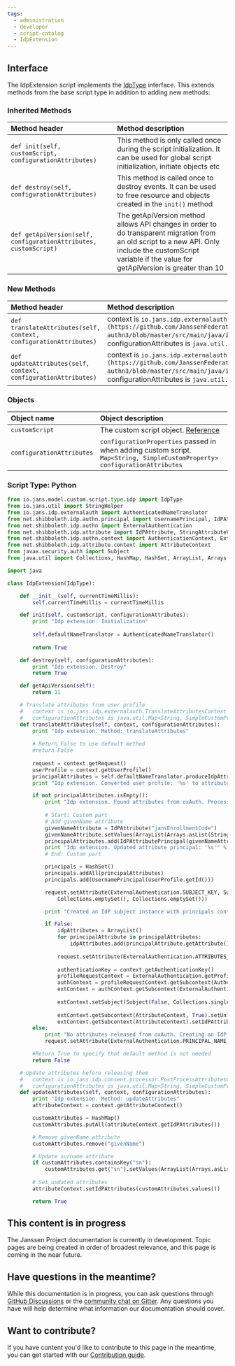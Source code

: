 ```yaml
---
tags:
  - administration
  - developer
  - script-catalog
  - IdpExtension
---
```


## Interface
The IdpExtension script implements the [IdpType](https://github.com/JanssenProject/jans/blob/main/jans-core/script/src/main/java/io/jans/model/custom/script/type/idp/IdpType.java) interface. This extends methods from the base script type in addition to adding new methods:

### Inherited Methods
| Method header | Method description |
|:-----|:------|
| `def init(self, customScript, configurationAttributes)` | This method is only called once during the script initialization. It can be used for global script initialization, initiate objects etc |
| `def destroy(self, configurationAttributes)` | This method is called once to destroy events. It can be used to free resource and objects created in the `init()` method |
| `def getApiVersion(self, configurationAttributes, customScript)` | The getApiVersion method allows API changes in order to do transparent migration from an old script to a new API. Only include the customScript variable if the value for getApiVersion is greater than 10 |

### New Methods
| Method header | Method description |
|:-----|:------|
| `def translateAttributes(self, context, configurationAttributes)` | context is `io.jans.idp.externalauth.TranslateAttributesContext` `(https://github.com/JanssenFederation/shib-oxauth-authn3/blob/master/src/main/java/io.jans.idp/externalauth/TranslateAttributesContext.java)`. configurationAttributes is `java.util.Map<String, SimpleCustomProperty>` |
| `def updateAttributes(self, context, configurationAttributes)` | context is `io.jans.idp.externalauth.TranslateAttributesContext` `(https://github.com/JanssenFederation/shib-oxauth-authn3/blob/master/src/main/java/io.jans.idp/externalauth/TranslateAttributesContext.java)`. configurationAttributes is `java.util.Map<String, SimpleCustomProperty>` |

### Objects
| Object name | Object description |
|:-----|:------|
|`customScript`| The custom script object. [Reference](https://github.com/JanssenProject/jans/blob/main/jans-core/script/src/main/java/io/jans/model/custom/script/model/CustomScript.java) |
|`configurationAttributes`| `configurationProperties` passed in when adding custom script. `Map<String, SimpleCustomProperty> configurationAttributes` |


### Script Type: Python
```python
from io.jans.model.custom.script.type.idp import IdpType
from io.jans.util import StringHelper
from io.jans.idp.externalauth import AuthenticatedNameTranslator
from net.shibboleth.idp.authn.principal import UsernamePrincipal, IdPAttributePrincipal
from net.shibboleth.idp.authn import ExternalAuthentication
from net.shibboleth.idp.attribute import IdPAttribute, StringAttributeValue
from net.shibboleth.idp.authn.context import AuthenticationContext, ExternalAuthenticationContext
from net.shibboleth.idp.attribute.context import AttributeContext
from javax.security.auth import Subject
from java.util import Collections, HashMap, HashSet, ArrayList, Arrays

import java

class IdpExtension(IdpType):

    def __init__(self, currentTimeMillis):
        self.currentTimeMillis = currentTimeMillis

    def init(self, customScript, configurationAttributes):
        print "Idp extension. Initialization"
        
        self.defaultNameTranslator = AuthenticatedNameTranslator()
        
        return True

    def destroy(self, configurationAttributes):
        print "Idp extension. Destroy"
        return True

    def getApiVersion(self):
        return 11

    # Translate attributes from user profile
    #   context is io.jans.idp.externalauth.TranslateAttributesContext (https://github.com/JanssenFederation/shib-oxauth-authn3/blob/master/src/main/java/io.jans.idp/externalauth/TranslateAttributesContext.java)
    #   configurationAttributes is java.util.Map<String, SimpleCustomProperty>
    def translateAttributes(self, context, configurationAttributes):
        print "Idp extension. Method: translateAttributes"
        
        # Return False to use default method
        #return False
        
        request = context.getRequest()
        userProfile = context.getUserProfile()
        principalAttributes = self.defaultNameTranslator.produceIdpAttributePrincipal(userProfile.getAttributes())
        print "Idp extension. Converted user profile: '%s' to attribute principal: '%s'" % (userProfile, principalAttributes)

        if not principalAttributes.isEmpty():
            print "Idp extension. Found attributes from oxAuth. Processing..."
            
            # Start: Custom part
            # Add givenName attribute
            givenNameAttribute = IdPAttribute("jansEnrollmentCode")
            givenNameAttribute.setValues(ArrayList(Arrays.asList(StringAttributeValue("Dummy"))))
            principalAttributes.add(IdPAttributePrincipal(givenNameAttribute))
            print "Idp extension. Updated attribute principal: '%s'" % principalAttributes
            # End: Custom part

            principals = HashSet()
            principals.addAll(principalAttributes)
            principals.add(UsernamePrincipal(userProfile.getId()))

            request.setAttribute(ExternalAuthentication.SUBJECT_KEY, Subject(False, Collections.singleton(principals),
                Collections.emptySet(), Collections.emptySet()))

            print "Created an IdP subject instance with principals containing attributes for: '%s'" % userProfile.getId()

            if False:
                idpAttributes = ArrayList()
                for principalAttribute in principalAttributes:
                    idpAttributes.add(principalAttribute.getAttribute())
    
                request.setAttribute(ExternalAuthentication.ATTRIBUTES_KEY, idpAttributes)
    
                authenticationKey = context.getAuthenticationKey()
                profileRequestContext = ExternalAuthentication.getProfileRequestContext(authenticationKey, request)
                authContext = profileRequestContext.getSubcontext(AuthenticationContext)
                extContext = authContext.getSubcontext(ExternalAuthenticationContext)
    
                extContext.setSubject(Subject(False, Collections.singleton(principals), Collections.emptySet(), Collections.emptySet()));
    
                extContext.getSubcontext(AttributeContext, True).setUnfilteredIdPAttributes(idpAttributes)
                extContext.getSubcontext(AttributeContext).setIdPAttributes(idpAttributes)
        else:
            print "No attributes released from oxAuth. Creating an IdP principal for: '%s'" % userProfile.getId()
            request.setAttribute(ExternalAuthentication.PRINCIPAL_NAME_KEY, userProfile.getId())

        #Return True to specify that default method is not needed
        return False

    # Update attributes before releasing them
    #   context is io.jans.idp.consent.processor.PostProcessAttributesContext (https://github.com/JanssenProject/shib-oxauth-authn3/blob/vreplace-janssen-version/src/main/java/io.jans.idp/consent/processor/PostProcessAttributesContext.java)
    #   configurationAttributes is java.util.Map<String, SimpleCustomProperty>
    def updateAttributes(self, context, configurationAttributes):
        print "Idp extension. Method: updateAttributes"
        attributeContext = context.getAttributeContext()

        customAttributes = HashMap()
        customAttributes.putAll(attributeContext.getIdPAttributes())

        # Remove givenName attribute
        customAttributes.remove("givenName")

        # Update surname attribute
        if customAttributes.containsKey("sn"):
            customAttributes.get("sn").setValues(ArrayList(Arrays.asList(StringAttributeValue("Dummy"))))
        
        # Set updated attributes
        attributeContext.setIdPAttributes(customAttributes.values())

        return True

```
## This content is in progress

The Janssen Project documentation is currently in development. Topic pages are being created in order of broadest relevance, and this page is coming in the near future.

## Have questions in the meantime?

While this documentation is in progress, you can ask questions through [GitHub Discussions](https://github.com/JanssenProject/jans/discussions) or the [community chat on Gitter](https://gitter.im/JanssenProject/Lobby). Any questions you have will help determine what information our documentation should cover.

## Want to contribute?

If you have content you'd like to contribute to this page in the meantime, you can get started with our [Contribution guide](https://docs.jans.io/head/CONTRIBUTING/).